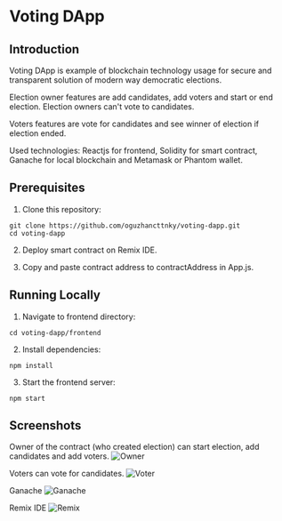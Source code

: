 # Voting DApp

## Introduction

Voting DApp is example of blockchain technology usage for secure and transparent solution of modern way democratic elections.

Election owner features are add candidates, add voters and start or end election. Election owners can't vote to candidates.

Voters features are vote for candidates and see winner of election if election ended.

Used technologies: Reactjs for frontend, Solidity for smart contract, Ganache for local blockchain and Metamask or Phantom wallet.

## Prerequisites

1. Clone this repository:
```console
git clone https://github.com/oguzhancttnky/voting-dapp.git
cd voting-dapp
```

2. Deploy smart contract on Remix IDE.

3. Copy and paste contract address to contractAddress in App.js.

## Running Locally

1. Navigate to frontend directory:
```console
cd voting-dapp/frontend
```
2. Install dependencies:
```console
npm install
```
3. Start the frontend server:
```console
npm start
```

## Screenshots

Owner of the contract (who created election) can start election, add candidates and add voters.
![Owner](https://github.com/user-attachments/assets/d0b939b6-f3b5-416c-b5c0-7f8a136ddc84)

Voters can vote for candidates.
![Voter](https://github.com/user-attachments/assets/2dac0817-39d5-4d8c-bdbd-c44d23f836c3)

Ganache
![Ganache](https://github.com/user-attachments/assets/bec38ffa-7ef7-499f-8f76-933b2f2a6090)

Remix IDE
![Remix](https://github.com/user-attachments/assets/df1a1986-dfde-48cb-b679-59a3c2b6a16f)


